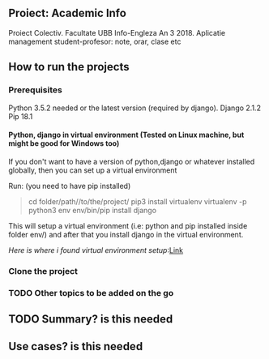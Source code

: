 ## Proiect: Academic Info
Proiect Colectiv. Facultate UBB Info-Engleza An 3 2018. Aplicatie management student-profesor: note, orar, clase etc

## How to run the projects

### Prerequisites

Python 3.5.2   needed or the latest version (required by django).
Django 2.1.2
Pip    18.1

#### Python, django in virtual environment (Tested on Linux machine, but might be good for Windows too)
If you don't want to have a version of python,django or whatever installed globally, then you can set up a virtual environment

Run: (you need to have pip installed)
> cd folder/path//to/the/project/ 
> pip3 install virtualenv
> virtualenv -p python3 env
> env/bin/pip install django

This will setup a virtual environment (i.e: python and pip installed inside folder env/) and after that you install django in the virtual environment.

*Here is where i found virtual environment setup*:[Link](https://www.youtube.com/watch?v=H5aVejBcM8k)

### Clone the project

### TODO Other topics to be added on the go


## TODO Summary? is this needed

## Use cases? is this needed

## 
